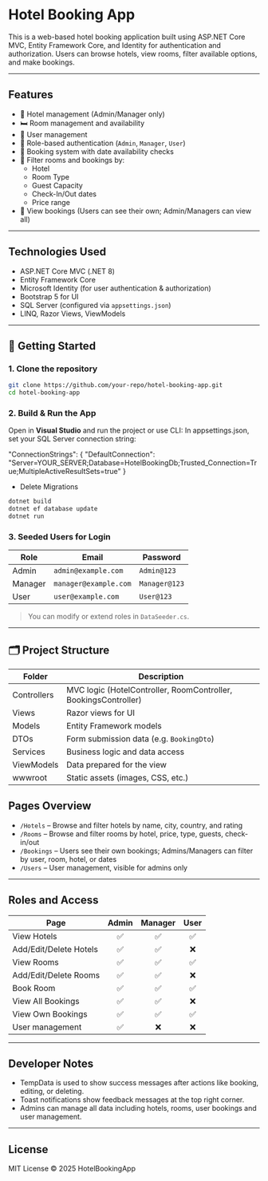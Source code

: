 # Hotel Booking App

This is a web-based hotel booking application built using ASP.NET Core MVC, Entity Framework Core, and Identity for authentication and authorization. Users can browse hotels, view rooms, filter available options, and make bookings.

---

## Features

- 🏨 Hotel management (Admin/Manager only)
- 🛏️ Room management and availability
- 👤 User management
- 🔐 Role-based authentication (`Admin`, `Manager`, `User`)
- 📅 Booking system with date availability checks
- 🔎 Filter rooms and bookings by:
  - Hotel
  - Room Type
  - Guest Capacity
  - Check-In/Out dates
  - Price range
- 👤 View bookings (Users can see their own; Admin/Managers can view all)

---

## Technologies Used

- ASP.NET Core MVC (.NET 8)
- Entity Framework Core
- Microsoft Identity (for user authentication & authorization)
- Bootstrap 5 for UI
- SQL Server (configured via `appsettings.json`)
- LINQ, Razor Views, ViewModels

---

## 🚀 Getting Started

### 1. Clone the repository

```bash
git clone https://github.com/your-repo/hotel-booking-app.git
cd hotel-booking-app
```


### 2. Build & Run the App

Open in **Visual Studio** and run the project or use CLI:
In appsettings.json, set your SQL Server connection string:


"ConnectionStrings": {
  "DefaultConnection": "Server=YOUR_SERVER;Database=HotelBookingDb;Trusted_Connection=True;MultipleActiveResultSets=true"
}

- Delete Migrations

```bash
dotnet build
dotnet ef database update
dotnet run
```

### 3. Seeded Users for Login

| Role     | Email                | Password     |
|----------|----------------------|--------------|
| Admin    | `admin@example.com`  | `Admin@123`  |
| Manager  | `manager@example.com`| `Manager@123`|
| User     | `user@example.com`   | `User@123`   |

> You can modify or extend roles in `DataSeeder.cs`.

---


## 🗂️ Project Structure

| Folder	  | Description                                                     |
|-------------|-----------------------------------------------------------------|
| Controllers | MVC logic (HotelController, RoomController, BookingsController) |
| Views 	  | Razor views for UI                                              |
| Models 	  | Entity Framework models                                         |
| DTOs 		  | Form submission data (e.g. `BookingDto`)                        |
| Services 	  | Business logic and data access                                  |
| ViewModels  | Data prepared for the view 										|
| wwwroot 	  | Static assets (images, CSS, etc.) 								|

## Pages Overview

- `/Hotels` – Browse and filter hotels by name, city, country, and rating
- `/Rooms` – Browse and filter rooms by hotel, price, type, guests, check-in/out
- `/Bookings` – Users see their own bookings; Admins/Managers can filter by user, room, hotel, or dates
- `/Users` – User management, visible for admins only
---

## Roles and Access

| Page            			| Admin | Manager | User |
|---------------------------|:-----:|:-------:|:----:|
| View Hotels    			| ✅    | ✅      | ✅   |
| Add/Edit/Delete Hotels 	| ✅    | ✅      | ❌   |
| View Rooms     			| ✅    | ✅      | ✅   |
| Add/Edit/Delete Rooms 	| ✅    | ✅      | ❌   |
| Book Room       			| ✅    | ✅      | ✅   |
| View All Bookings 		| ✅    | ✅      | ❌   |
| View Own Bookings			| ✅    | ✅      | ✅   |
| User management			| ✅    | ❌      | ❌   |

---

## Developer Notes

- TempData is used to show success messages after actions like booking, editing, or deleting.
- Toast notifications show feedback messages at the top right corner.
- Admins can manage all data including hotels, rooms, user bookings and user management.

---

## License

MIT License © 2025 HotelBookingApp
